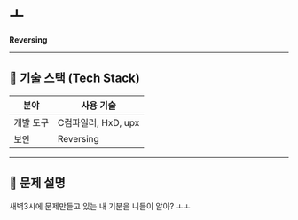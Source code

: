 # ㅗ

**Reversing**

---

## 📌 기술 스택 (Tech Stack)

| 분야     | 사용 기술         |
|----------|------------------|
| 개발 도구 | C컴파일러, HxD, upx |
| 보안     | Reversing        |

---

## 📝 문제 설명

새벽3시에 문제만들고 있는 내 기분을 니들이 알아?
ㅗㅗ
